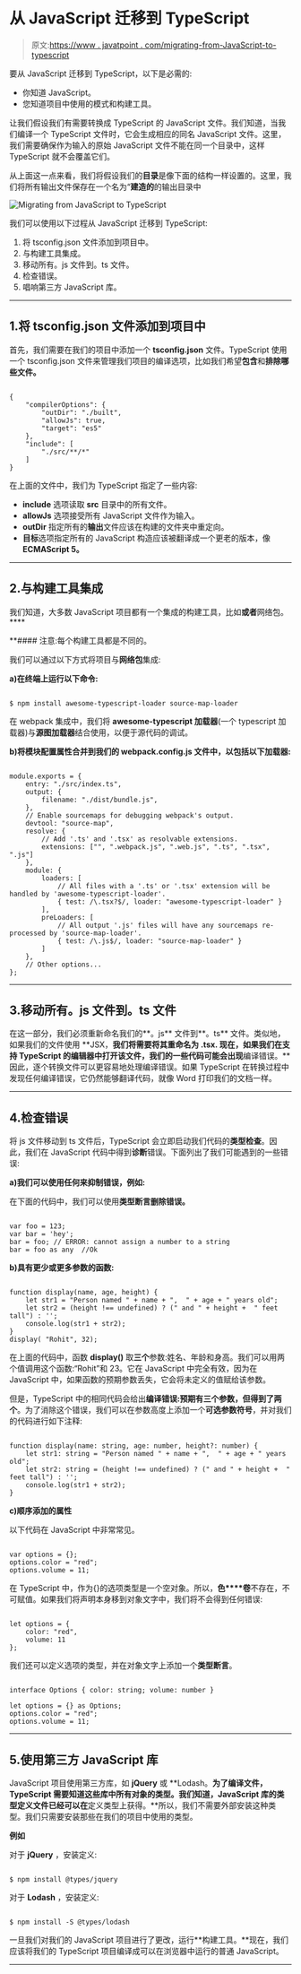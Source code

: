 # 从 JavaScript 迁移到 TypeScript

> 原文:[https://www . javatpoint . com/migrating-from-JavaScript-to-typescript](https://www.javatpoint.com/migrating-from-javascript-to-typescript)

要从 JavaScript 迁移到 TypeScript，以下是必需的:

*   你知道 JavaScript。
*   您知道项目中使用的模式和构建工具。

让我们假设我们有需要转换成 TypeScript 的 JavaScript 文件。我们知道，当我们编译一个 TypeScript 文件时，它会生成相应的同名 JavaScript 文件。这里，我们需要确保作为输入的原始 JavaScript 文件不能在同一个目录中，这样 TypeScript 就不会覆盖它们。

从上面这一点来看，我们将假设我们的**目录**是像下面的结构一样设置的。这里，我们将所有输出文件保存在一个名为“**建造的**的输出目录中

![Migrating from JavaScript to TypeScript](../Images/48f320b8395708c7e80a38ccd605dae2.png)

我们可以使用以下过程从 JavaScript 迁移到 TypeScript:

1.  将 tsconfig.json 文件添加到项目中。
2.  与构建工具集成。
3.  移动所有。js 文件到。ts 文件。
4.  检查错误。
5.  唱响第三方 JavaScript 库。

* * *

## 1.将 tsconfig.json 文件添加到项目中

首先，我们需要在我们的项目中添加一个 **tsconfig.json** 文件。TypeScript 使用一个 tsconfig.json 文件来管理我们项目的编译选项，比如我们希望**包含**和**排除哪些文件。**

```

{
    "compilerOptions": {
        "outDir": "./built",
        "allowJs": true,
        "target": "es5"
    },
    "include": [
        "./src/**/*"
    ]
}

```

在上面的文件中，我们为 TypeScript 指定了一些内容:

*   **include** 选项读取 **src** 目录中的所有文件。
*   **allowJs** 选项接受所有 JavaScript 文件作为输入。
*   **outDir** 指定所有的**输出**文件应该在构建的文件夹中重定向。
*   **目标**选项指定所有的 JavaScript 构造应该被翻译成一个更老的版本，像 **ECMAScript 5。**

* * *

## 2.与构建工具集成

我们知道，大多数 JavaScript 项目都有一个集成的构建工具，比如**或者**网络包。****

 **#### 注意:每个构建工具都是不同的。

我们可以通过以下方式将项目与**网络包**集成:

**a)在终端上运行以下命令:**

```

$ npm install awesome-typescript-loader source-map-loader

```

在 webpack 集成中，我们将 **awesome-typescript 加载器**(一个 typescript 加载器)与**源图加载器**结合使用，以便于源代码的调试。

**b)将模块配置属性合并到我们的 webpack.config.js 文件中，以包括以下加载器:**

```

module.exports = {
    entry: "./src/index.ts",
    output: {
        filename: "./dist/bundle.js",
    },
    // Enable sourcemaps for debugging webpack's output.
    devtool: "source-map",
    resolve: {
        // Add '.ts' and '.tsx' as resolvable extensions.
        extensions: ["", ".webpack.js", ".web.js", ".ts", ".tsx", ".js"]
    },
    module: {
        loaders: [
            // All files with a '.ts' or '.tsx' extension will be handled by 'awesome-typescript-loader'.
            { test: /\.tsx?$/, loader: "awesome-typescript-loader" }
        ],
        preLoaders: [
            // All output '.js' files will have any sourcemaps re-processed by 'source-map-loader'.
            { test: /\.js$/, loader: "source-map-loader" }
        ]
    },
    // Other options...
};

```

* * *

## 3.移动所有。js 文件到。ts 文件

在这一部分，我们必须重新命名我们的**。js** 文件到**。ts** 文件。类似地，如果我们的文件使用 **JSX，**我们将需要将其重命名为 **.tsx.** 现在，如果我们在支持 TypeScript 的编辑器中打开该文件，我们的一些代码可能会出现**编译错误。**因此，逐个转换文件可以更容易地处理编译错误。如果 TypeScript 在转换过程中发现任何编译错误，它仍然能够翻译代码，就像 Word 打印我们的文档一样。

* * *

## 4.检查错误

将 js 文件移动到 ts 文件后，TypeScript 会立即启动我们代码的**类型检查**。因此，我们在 JavaScript 代码中得到**诊断**错误。下面列出了我们可能遇到的一些错误:

**a)我们可以使用任何来抑制错误，例如:**

在下面的代码中，我们可以使用**类型断言删除错误。**

```

var foo = 123;
var bar = 'hey';
bar = foo; // ERROR: cannot assign a number to a string
bar = foo as any  //Ok

```

**b)具有更少或更多参数的函数:**

```

function display(name, age, height) {
    let str1 = "Person named " + name + ",  " + age + " years old";
    let str2 = (height !== undefined) ? (" and " + height +  " feet tall") : '';
    console.log(str1 + str2);
}
display( "Rohit", 32);

```

在上面的代码中，函数 **display()** 取**三个**参数:姓名、年龄和身高。我们可以用两个值调用这个函数:“Rohit”和 23。它在 JavaScript 中完全有效，因为在 JavaScript 中，如果函数的预期参数丢失，它会将未定义的值赋给该参数。

但是，TypeScript 中的相同代码会给出**编译错误:预期有三个参数，但得到了两个**。为了消除这个错误，我们可以在参数高度上添加一个**可选参数符号**，并对我们的代码进行如下注释:

```

function display(name: string, age: number, height?: number) {
    let str1: string = "Person named " + name + ",  " + age + " years old";
    let str2: string = (height !== undefined) ? (" and " + height +  " feet tall") : '';
    console.log(str1 + str2);
}

```

**c)顺序添加的属性**

以下代码在 JavaScript 中非常常见。

```

var options = {};
options.color = "red";
options.volume = 11;

```

在 TypeScript 中，作为{}的选项类型是一个空对象。所以，**色****卷**不存在，不可赋值。如果我们将声明本身移到对象文字中，我们将不会得到任何错误:

```

let options = {
    color: "red",
    volume: 11
};

```

我们还可以定义选项的类型，并在对象文字上添加一个**类型断言**。

```

interface Options { color: string; volume: number }

let options = {} as Options;
options.color = "red";
options.volume = 11;

```

* * *

## 5.使用第三方 JavaScript 库

JavaScript 项目使用第三方库，如 **jQuery** 或 **Lodash。**为了编译文件，TypeScript 需要知道这些库中所有对象的类型。我们知道，JavaScript 库的类型定义文件已经可以在**定义类型上获得。**所以，我们不需要外部安装这种类型。我们只需要安装那些在我们的项目中使用的类型。

**例如**

对于 **jQuery** ，安装定义:

```

$ npm install @types/jquery

```

对于 **Lodash** ，安装定义:

```

$ npm install -S @types/lodash

```

一旦我们对我们的 JavaScript 项目进行了更改，运行**构建工具。**现在，我们应该将我们的 TypeScript 项目编译成可以在浏览器中运行的普通 JavaScript。

* * ***
